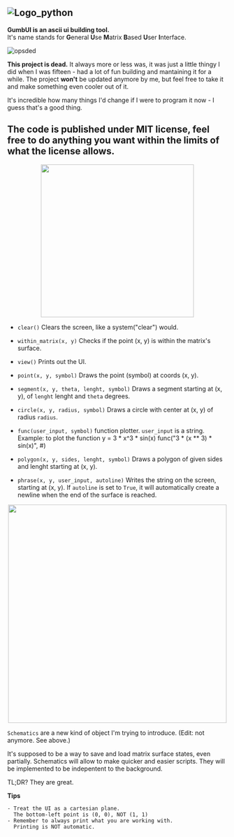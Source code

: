 ![Logo_python](https://user-images.githubusercontent.com/86384221/194611654-1cdbbac3-b784-466a-a198-4a081ad008fb.png)
--------------------------------------------------------------------------------
**GumbUI is an ascii ui building tool.**<br>
It's name stands for **G**eneral **U**se **M**atrix **B**ased **U**ser **I**nterface.

![opsded](https://github.com/nonn-a/GumbUI/assets/86384221/60e76ad4-2a1a-4b0e-9853-99f761b652b2)

**This project is dead.** It always more or less was, it was just a little thingy I did when I was fifteen - had a lot of fun building and mantaining it for a while.
The project **won't** be updated anymore by me, but feel free to take it and make something even cooler out of it.

It's incredible how many things I'd change if I were to program it now - I guess that's a good thing.

The code is published under **MIT license**, feel free to do anything you want within the limits of what the license allows.
--------------------------------------------------------------------------------
<p align="center">
<img src="https://user-images.githubusercontent.com/86384221/194616763-da784ee2-4dec-474f-bb8c-5383e72dadfa.png" width="350">
</p>

- `clear()` Clears the screen, like a system("clear") would.

- `within_matrix(x, y)` Checks if the point (x, y) is within the matrix's surface.

- `view()` Prints out the UI.

- `point(x, y, symbol)` Draws the point (symbol) at coords (x, y).

- `segment(x, y, theta, lenght, symbol)` Draws a segment starting at (x, y), of `lenght` lenght and `theta` degrees.

- `circle(x, y, radius, symbol)` Draws a circle with center at (x, y) of radius `radius`.

- `func(user_input, symbol)` function plotter. `user_input` is a string.
Example: to plot the function y = 3 * x^3 * sin(x)
func("3 * (x ** 3) * sin(x)", #)

- `polygon(x, y, sides, lenght, symbol)` Draws a polygon of given sides and lenght starting at (x, y).

- `phrase(x, y, user_input, autoline)` Writes the string on the screen, starting at (x, y).
If `autoline` is set to `True`, it will automatically create a newline when the end of the surface is reached.

<p align="center">
<img src="https://user-images.githubusercontent.com/86384221/194620353-108b79cb-e70d-425c-9fa3-71680455ec53.png" width="500">
</p>

`Schematics` are a new kind of object I'm trying to introduce. (Edit: not anymore. See above.)

It's supposed to be a way to save and load matrix surface states, even partially.
Schematics will allow to make quicker and easier scripts.
They will be implemented to be indepentent to the background.

TL;DR? They are great.

**Tips**
```
- Treat the UI as a cartesian plane.
  The bottom-left point is (0, 0), NOT (1, 1)
- Remember to always print what you are working with.
  Printing is NOT automatic.
``` 
